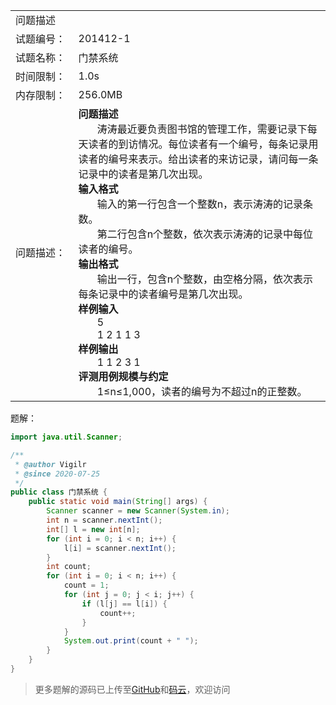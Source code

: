 <table width="1265">
    <col width="219.00" />
    <col width="1046" />
    <tr>
        <td colspan="2">问题描述</td>
    </tr>
    <tr>
        <td>试题编号：</td>
        <td align=left>
201412-1
        </td>
    </tr>
    <tr>
        <td>试题名称：</td>
        <td align=left>
门禁系统
        </td>
    </tr>
    <tr>
        <td>时间限制：</td>
        <td align=left>1.0s</td>
    </tr>
    <tr>
        <td>内存限制：</td>
        <td align=left>256.0MB</td>
    </tr>
    <tr>
        <td>问题描述：</td>
        <td align=left><b>问题描述</b>
        <br/>
            &nbsp;&nbsp;&nbsp;&nbsp;&nbsp;&nbsp;
涛涛最近要负责图书馆的管理工作，需要记录下每天读者的到访情况。每位读者有一个编号，每条记录用读者的编号来表示。给出读者的来访记录，请问每一条记录中的读者是第几次出现。
        <br/>
            <b>输入格式</b><br/>
            &nbsp;&nbsp;&nbsp;&nbsp;&nbsp;&nbsp;
输入的第一行包含一个整数n，表示涛涛的记录条数。
            <br/>
            &nbsp;&nbsp;&nbsp;&nbsp;&nbsp;&nbsp;
第二行包含n个整数，依次表示涛涛的记录中每位读者的编号。
            <br/>
            <b>输出格式</b><br/>
            &nbsp;&nbsp;&nbsp;&nbsp;&nbsp;&nbsp;
输出一行，包含n个整数，由空格分隔，依次表示每条记录中的读者编号是第几次出现。
            <br/>
            <b>样例输入</b>
            <br />
            &nbsp;&nbsp;&nbsp;&nbsp;&nbsp;&nbsp;
5
            <br/>
            &nbsp;&nbsp;&nbsp;&nbsp;&nbsp;&nbsp;
1 2 1 1 3
            <br/>
            <b>样例输出</b><br />
            &nbsp;&nbsp;&nbsp;&nbsp;&nbsp;&nbsp;
1 1 2 3 1
            <br/>
            <b>评测用例规模与约定</b><br />
            &nbsp;&nbsp;&nbsp;&nbsp;&nbsp;&nbsp;
1≤n≤1,000，读者的编号为不超过n的正整数。
        </td>
    </tr>
</table>


题解：

```java
import java.util.Scanner;

/**
 * @author Vigilr
 * @since 2020-07-25
 */
public class 门禁系统 {
    public static void main(String[] args) {
        Scanner scanner = new Scanner(System.in);
        int n = scanner.nextInt();
        int[] l = new int[n];
        for (int i = 0; i < n; i++) {
            l[i] = scanner.nextInt();
        }
        int count;
        for (int i = 0; i < n; i++) {
            count = 1;
            for (int j = 0; j < i; j++) {
                if (l[j] == l[i]) {
                    count++;
                }
            }
            System.out.print(count + " ");
        }
    }
}
```

> 更多题解的源码已上传至[GitHub](https://github.com/eternidad33/csp)和[码云](https://gitee.com/eternidad33/csp)，欢迎访问
